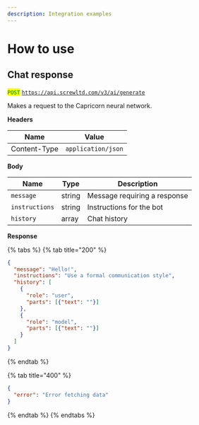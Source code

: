 ```yaml
---
description: Integration examples
---
```


# How to use

## Chat response

<mark style="color:green;">`POST`</mark> [`https://api.screwltd.com/v3/ai/generate`](https://api.screwltd.com/v3/ai/generate)

Makes a request to the Capricorn neural network.

**Headers**

| Name         | Value              |
| ------------ | ------------------ |
| Content-Type | `application/json` |

**Body**

| Name           | Type   | Description                  |
| -------------- | ------ | ---------------------------- |
| `message`      | string | Message requiring a response |
| `instructions` | string | Instructions for the bot     |
| `history`      | array  | Chat history                 |

**Response**

{% tabs %}
{% tab title="200" %}
```json
{
  "message": "Hello!",
  "instructions": "Use a formal communication style",
  "history": [
    {
      "role": "user",
      "parts": [{"text": ""}]
    },
    {
      "role": "model",
      "parts": [{"text": ""}]
    }
  ]
}
```
{% endtab %}

{% tab title="400" %}
```json
{
  "error": "Error fetching data"
}
```
{% endtab %}
{% endtabs %}
